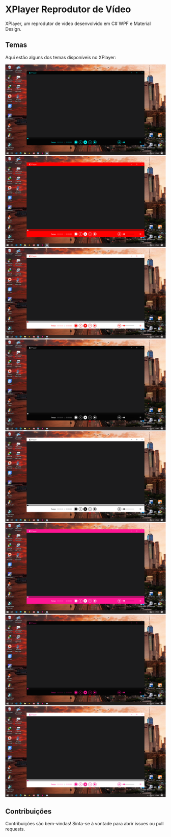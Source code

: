# XPlayer Reprodutor de Vídeo
 XPlayer, um reprodutor de vídeo desenvolvido em C# WPF e Material Design.

## Temas

Aqui estão alguns dos temas disponíveis no XPlayer:

![Tema 2](imagens/tema2.png)
![Tema 4](imagens/tema4.png)
![Tema 5](imagens/tema5.png)
![Tema 6](imagens/tema6.png)
![Tema 7](imagens/tema7.png)
![Tema 8](imagens/tema8.png)
![Tema 9](imagens/tema9.png)
![Tema 10](imagens/tema10.png)

## Contribuições

Contribuições são bem-vindas! Sinta-se à vontade para abrir issues ou pull requests.
